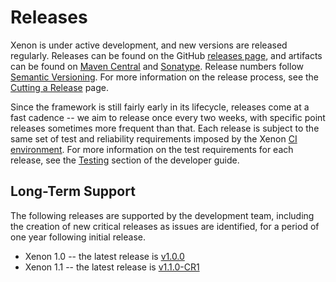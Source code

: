 # Releases

Xenon is under active development, and new versions are released regularly. Releases can be found on the GitHub [releases page](https://github.com/vmware/xenon/releases), and artifacts can be found on [Maven Central](https://repo1.maven.org/maven2/com/vmware/xenon/) and [Sonatype](https://oss.sonatype.org/content/groups/public/com/vmware/xenon/). Release numbers follow [Semantic Versioning][semver]. For more information on the release process, see the [Cutting a Release](Cutting-a-release) page.

Since the framework is still fairly early in its lifecycle, releases come at a fast cadence -- we aim to release once every two weeks, with specific point releases sometimes more frequent than that. Each release is subject to the same set of test and reliability requirements imposed by the Xenon [CI environment](Developer-Guide#ci--cd). For more information on the test requirements for each release, see the [Testing](Developer-Guide#testing) section of the developer guide.

[semver]: http://semver.org/

## Long-Term Support

The following releases are supported by the development team, including the creation of new critical releases as issues are identified, for a period of one year following initial release.

* Xenon 1.0 -- the latest release is [v1.0.0](https://github.com/vmware/xenon/releases/tag/v1.0.0-release)
* Xenon 1.1 -- the latest release is [v1.1.0-CR1](https://github.com/vmware/xenon/releases/tag/v1.1.0-CR1-release)
